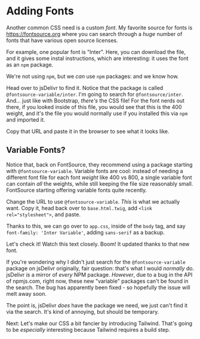 # Adding Fonts

Another common CSS need is a custom *font*. My favorite source for fonts is
https://fontsource.org where you can search through a *huge* number of fonts that
have various open source licenses.

For example, one popular font is "Inter". Here, you can download the file, and it
gives some instal instructions, which are interesting: it uses the
font as an `npm` package.

We're not using `npm`, but we *can* use `npm` packages: and we know how.

Head over to jsDelivr to find it. Notice that the package is called
`@fontsource-variable/inter`. I'm going to search for `@fontsource/inter`. And...
just like with Bootstrap, *there's* the CSS file! For the font nerds out there, if
you looked inside of this file, you would see that this is the 400 weight, and it's
the file you would normally use if you installed this via `npm` and imported it.

Copy that URL and paste it in the browser to see what it looks like.

## Variable Fonts?

Notice that, back on FontSource, they recommend using a package starting
with `@fontsource-variable`. Variable fonts are cool: instead of needing a different
font file for each font *weight* like 400 vs 800, a single variable font can contain
*all* the weights, while still keeping the file size reasonably small. FontSource
starting offering variable fonts quite recently.

Change the URL to use `@fontsource-variable`. *This* is what we actually want. Copy
it, head back over to `base.html.twig`, add `<link rel="stylesheet">`, and paste.

Thanks to this, we can go over to `app.css`, inside of the `body` tag, and say
`font-family: 'Inter Variable'`, adding `sans-serif` as a backup.

Let's check it! Watch this text closely. Boom! It updated thanks to that new font.

If you're wondering why I didn't just search for the `@fontsource-variable`
package on jsDelivr originally, fair question: that's what I would *normally* do.
jsDelivr *is* a mirror of *every* NPM package. *However*, due to a bug in the
API of npmjs.com, right now, these new "variable" packages can't be found in the
search. The bug has apparently been fixed - so hopefully the issue will melt away
soon.

The point is, jsDelivr *does* have the package we need, we just can't find it via
the search. It's kind of annoying, but should be temporary.

Next: Let's make our CSS a bit fancier by introducing Tailwind. That's going to be
*especially* interesting because Tailwind requires a build step.

